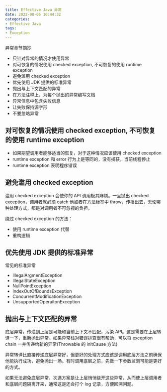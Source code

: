 ```yaml
---
title: Effective Java 异常
date: 2022-08-05 10:44:32
categories:
- Effective Java
tags:
- Exception
---
```


异常章节摘抄

* 只针对异常的情况才使用异常
* 对可恢复的情况使用 checked exception, 不可恢复的使用 runtime exception
* 避免滥用 checked exception
* 优先使用 JDK 提供的标准异常
* 抛出与上下文匹配的异常
* 在方法注释上，为每个抛出的异常编写文档
* 异常信息中包含失败信息
* 让失败保持源字形
* 不要忽略异常

## 对可恢复的情况使用 checked exception, 不可恢复的使用 runtime exception

* 如果期望调用者能够适当的恢复，对于这种情况应该使用 checked exception
* runtime exception 和 error 行为上是等同的，没有捕获，当前线程停止
* runtime exception 表明程序错误

## 避免滥用 checked exception

滥用 checked exception 会使你的 API 调用极其麻烦。一旦抛出 checked exception，调用者就必须 catch 他或者在方法标签中 throw，传播出去，无论哪种处理方式，都是对调用者不可忽视的负担。

绕过 checked exception 的方法：

* 使用 runtime exception 代替
* 重构逻辑

## 优先使用 JDK 提供的标准异常

常见的标准异常

* IllegalArgmentException
* IllegalStateException
* NullPointException
* IndexOutOfBoundsException
* ConcurrentModificationException
* UnsupportedOperaitonException

## 抛出与上下文匹配的异常

底层异常，传递到上层是可能和当前上下文不匹配，污染 API。这是需要在上层转译一下，重新抛出异常。如果异常栈对错误排查很有帮助，可以将 exception chain 一并传递给新的异常(Throwable 的 initCause 方法)

异常转译比直接传递底层异常好，但更好的处理方式应该是调用底层方法之前确保他能执行成功，避免抛出一场。有时调用底层之前，先做一下参数监测可能是更好的方式。

如果无法避免底层异常，次选方案是让上层悄悄绕开这些异常，从而使上层调用者和底层问题隔离开来，通常这是还会打个 log 记录，方便回溯问题。
